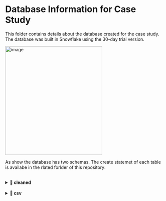 # Database Information for Case Study

This folder contains details about the database created for the case study.  
The database was built in Snowflake using the 30-day trial version.  

<img width="309" height="346" alt="image" src="https://github.com/user-attachments/assets/243c4c64-f235-45da-b1e8-da6d78688145" />

As show the database has two schemas. The create statemet of each table is availabe in the rlated forlder of this repository:

<br>

<details>
  <summary><strong>📁 cleaned</strong></summary>
Contains tables built in the database created from the CSV files provided, used for analysis and generating insights.  

</details>

<br>



<details>
  <summary><strong>📁 csv</strong></summary>
Contains the tables built in the database storing raw data from the provided CSV files.  

</details>

<br>
